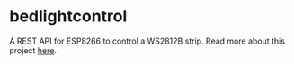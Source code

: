 # bedlightcontrol
A REST API for ESP8266 to control a WS2812B strip. Read more about this project 
[here](https://mauritsvanaltvorst.com/bedlight).
